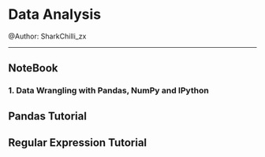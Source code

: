 # Data Analysis

@Author: SharkChilli_zx

---

## NoteBook

### 1. Data Wrangling with Pandas, NumPy and IPython


## Pandas Tutorial


## Regular Expression Tutorial